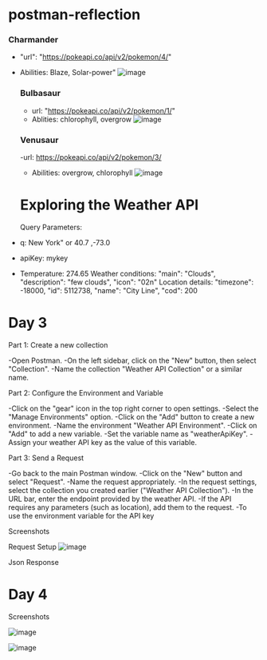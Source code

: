 # postman-reflection

 ### Charmander
- "url": "https://pokeapi.co/api/v2/pokemon/4/"
- Abilities: Blaze, Solar-power"
![image](https://github.com/GregoryRobetertson/postman-reflection/assets/147750592/07c32d32-38d8-4288-8a9e-6d26ff9c0fbb)


  ### Bulbasaur
  - url: "https://pokeapi.co/api/v2/pokemon/1/"
  - Ablities: chlorophyll, overgrow
  ![image](https://github.com/GregoryRobetertson/postman-reflection/assets/147750592/c04b0a8d-2e89-40f2-8e39-ed22df57bf3d)

  ### Venusaur
  -url: https://pokeapi.co/api/v2/pokemon/3/
  - Abilities: overgrow, chlorophyll
    ![image](https://github.com/GregoryRobetertson/postman-reflection/assets/147750592/170ae393-7e2e-4dff-b7d3-2be00a949189)


  # Exploring the Weather API

  Query Parameters:
- q: New York" or 40.7 ,-73.0
- apiKey: mykey

- Temperature: 274.65
Weather conditions:  "main": "Clouds",
            "description": "few clouds",
            "icon": "02n"
Location details:  "timezone": -18000,
    "id": 5112738,
    "name": "City Line",
    "cod": 200

# Day 3

Part 1: Create a new collection

-Open Postman.
-On the left sidebar, click on the "New" button, then select "Collection".
-Name the collection "Weather API Collection" or a similar name.

Part 2: Configure the Environment and Variable

-Click on the "gear" icon in the top right corner to open settings.
-Select the "Manage Environments" option.
-Click on the "Add" button to create a new environment.
-Name the environment "Weather API Environment".
-Click on "Add" to add a new variable.
-Set the variable name as "weatherApiKey".
-Assign your weather API key as the value of this variable.

Part 3: Send a Request

-Go back to the main Postman window.
-Click on the "New" button and select "Request".
-Name the request appropriately.
-In the request settings, select the collection you created earlier ("Weather API Collection").
-In the URL bar, enter the endpoint provided by the weather API.
-If the API requires any parameters (such as location), add them to the request.
-To use the environment variable for the API key

Screenshots

Request Setup
![image](https://github.com/GregoryRobetertson/postman-reflection/assets/147750592/689a7678-b6ed-4ed8-9778-b1cd2e04eb53)

Json Response 

# Day 4

Screenshots

![image](https://github.com/GregoryRobetertson/postman-reflection/assets/147750592/d9093f3c-5cc8-4724-8513-14f167d3ef9e)

![image](https://github.com/GregoryRobetertson/postman-reflection/assets/147750592/9ec002e9-1533-4ed8-ae43-abe23dc56dac)





              
